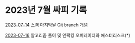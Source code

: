 # 2023년 7월 싸피 기록

[2023-07-14](https://github.com/SSAFY10kim/TIL/blob/master/7%EC%9B%94%20TIL/0714.md)  스캠 마지막날 Git branch 개념

[2023-07-16](https://github.com/SSAFY10kim/TIL/blob/master/7%EC%9B%94%20TIL/0716.md) 알고리즘 풀이 및 언팩킹 오퍼레이터와 애스터리스크(*)

